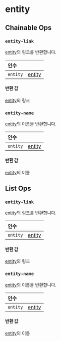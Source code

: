 # entity

## Chainable Ops
<h3 id="entity-link"><code>entity-link</code></h3>

[entity](https://docs.wandb.ai/ref/weave/entity)의 링크를 반환합니다.

| 인수 |  |
| :--- | :--- |
| `entity` | [entity](https://docs.wandb.ai/ref/weave/entity) |

#### 반환 값
[entity](https://docs.wandb.ai/ref/weave/entity)의 링크

<h3 id="entity-name"><code>entity-name</code></h3>

[entity](https://docs.wandb.ai/ref/weave/entity)의 이름을 반환합니다.

| 인수 |  |
| :--- | :--- |
| `entity` | [entity](https://docs.wandb.ai/ref/weave/entity) |

#### 반환 값
[entity](https://docs.wandb.ai/ref/weave/entity)의 이름


## List Ops
<h3 id="entity-link"><code>entity-link</code></h3>

[entity](https://docs.wandb.ai/ref/weave/entity)의 링크를 반환합니다.

| 인수 |  |
| :--- | :--- |
| `entity` | [entity](https://docs.wandb.ai/ref/weave/entity) |

#### 반환 값
[entity](https://docs.wandb.ai/ref/weave/entity)의 링크

<h3 id="entity-name"><code>entity-name</code></h3>

[entity](https://docs.wandb.ai/ref/weave/entity)의 이름을 반환합니다.

| 인수 |  |
| :--- | :--- |
| `entity` | [entity](https://docs.wandb.ai/ref/weave/entity) |

#### 반환 값
[entity](https://docs.wandb.ai/ref/weave/entity)의 이름